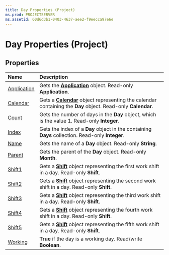 ```yaml
---
title: Day Properties (Project)
ms.prod: PROJECTSERVER
ms.assetid: 60d6d3b1-0403-4637-aee2-f9eecca97e6e
---
```



# Day Properties (Project)

## Properties



|**Name**|**Description**|
|:-----|:-----|
|[Application](day-application-property-project.md)|Gets the  **[Application](application-object-project.md)** object. Read-only **Application**.|
|[Calendar](day-calendar-property-project.md)|Gets a  **[Calendar](calendar-object-project.md)** object representing the calendar containing the **Day** object. Read-only **Calendar**.|
|[Count](day-count-property-project.md)|Gets the number of days in the  **Day** object, which is the value 1. Read-only **Integer**.|
|[Index](day-index-property-project.md)|Gets the index of a  **Day** object in the containing **Days** collection. Read-only **Integer**.|
|[Name](day-name-property-project.md)|Gets the name of a  **Day** object. Read-only **String**.|
|[Parent](day-parent-property-project.md)|Gets the parent of the  **Day** object. Read-only **Month**.|
|[Shift1](day-shift1-property-project.md)|Gets a  **[Shift](shift-object-project.md)** object representing the first work shift in a day. Read-only **Shift**.|
|[Shift2](day-shift2-property-project.md)|Gets a  **[Shift](shift-object-project.md)** object representing the second work shift in a day. Read-only **Shift**.|
|[Shift3](day-shift3-property-project.md)|Gets a  **[Shift](shift-object-project.md)** object representing the third work shift in a day. Read-only **Shift**.|
|[Shift4](day-shift4-property-project.md)|Gets a  **[Shift](shift-object-project.md)** object representing the fourth work shift in a day. Read-only **Shift**.|
|[Shift5](day-shift5-property-project.md)|Gets a  **[Shift](shift-object-project.md)** object representing the fifth work shift in a day. Read-only **Shift**.|
|[Working](day-working-property-project.md)|**True** if the day is a working day. Read/write **Boolean**.|

